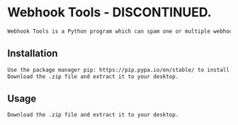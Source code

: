 # Webhook Tools - DISCONTINUED.

```bash
Webhook Tools is a Python program which can spam one or multiple webhooks on Discord.
```

## Installation

```bash
Use the package manager pip: https://pip.pypa.io/en/stable/ to install required packages.
Download the .zip file and extract it to your desktop.
```

## Usage

```bash
Download the .zip file and extract it to your desktop.
```

